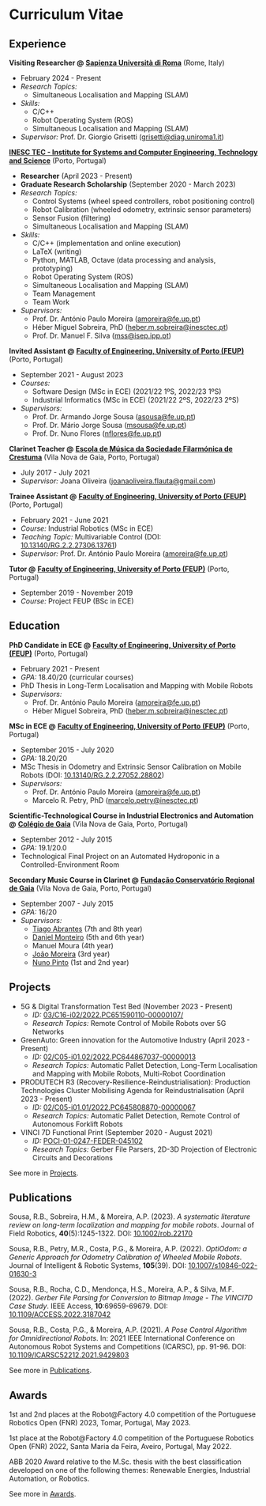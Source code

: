 # Curriculum Vitae

## Experience

**Visiting Researcher @**
**[Sapienza Università di Roma](https://www.uniroma1.it/en/)**
(Rome, Italy)

- February 2024 - Present
- _Research Topics:_
    - Simultaneous Localisation and Mapping (SLAM)
- _Skills:_
    - C/C++
    - Robot Operating System (ROS)
    - Simultaneous Localisation and Mapping (SLAM)
- _Supervisor:_ Prof. Dr. Giorgio Grisetti
  ([grisetti@diag.uniroma1.it](mailto:grisetti@diag.uniroma1.it))

**[INESC TEC - Institute for Systems and Computer Engineering, Technology and Science](https://www.inesctec.pt/en/)**
(Porto, Portugal)

- **Researcher** (April 2023 - Present)
- **Graduate Research Scholarship** (September 2020 - March 2023)
- _Research Topics:_
    - Control Systems (wheel speed controllers, robot positioning control)
    - Robot Calibration (wheeled odometry, extrinsic sensor parameters)
    - Sensor Fusion (filtering)
    - Simultaneous Localisation and Mapping (SLAM)
- _Skills:_
    - C/C++ (implementation and online execution)
    - LaTeX (writing)
    - Python, MATLAB, Octave (data processing and analysis, prototyping)
    - Robot Operating System (ROS)
    - Simultaneous Localisation and Mapping (SLAM)
    - Team Management
    - Team Work
- _Supervisors:_
    - Prof. Dr. António Paulo Moreira
      ([amoreira@fe.up.pt](mailto:amoreira@fe.up.pt))
    - Héber Miguel Sobreira, PhD
      ([heber.m.sobreira@inesctec.pt](mailto:heber.m.sobreira@inesctec.pt))
    - Prof. Dr. Manuel F. Silva ([mss@isep.ipp.pt](mailto:mss@isep.ipp.pt))

**Invited Assistant @**
**[Faculty of Engineering, University of Porto (FEUP)](https://sigarra.up.pt/feup/en/)**
(Porto, Portugal)

- September 2021 - August 2023
- _Courses:_
    - Software Design (MSc in ECE) (2021/22 1ºS, 2022/23 1ºS)
    - Industrial Informatics (MSc in ECE) (2021/22 2ºS, 2022/23 2ºS)
- _Supervisors:_
    - Prof. Dr. Armando Jorge Sousa ([asousa@fe.up.pt](mailto:asousa@fe.up.pt))
    - Prof. Dr. Mário Jorge Sousa ([msousa@fe.up.pt](mailto:msousa@fe.up.pt))
    - Prof. Dr. Nuno Flores ([nflores@fe.up.pt](mailto:nflores@fe.up.pt))

**Clarinet Teacher @**
**[Escola de Música da Sociedade Filarmónica de Crestuma](https://www.facebook.com/escolademusica.sfc/)**
(Vila Nova de Gaia, Porto, Portugal)

- July 2017 - July 2021
- _Supervisor:_ Joana Oliveira
  ([joanaoliveira.flauta@gmail.com](mailto:joanaoliveira.flauta@gmail.com))

**Trainee Assistant @**
**[Faculty of Engineering, University of Porto (FEUP)](https://sigarra.up.pt/feup/en/)**
(Porto, Portugal)

- February 2021 - June 2021
- _Course:_ Industrial Robotics (MSc in ECE)
- _Teaching Topic:_ Multivariable Control
  (DOI: [10.13140/RG.2.2.27306.13761](http://dx.doi.org/10.13140/RG.2.2.27306.13761))
- _Supervisor:_ Prof. Dr. António Paulo Moreira
  ([amoreira@fe.up.pt](mailto:amoreira@fe.up.pt))

**Tutor @**
**[Faculty of Engineering, University of Porto (FEUP)](https://sigarra.up.pt/feup/en/)**
(Porto, Portugal)

- September 2019 - November 2019
- _Course:_ Project FEUP (BSc in ECE)

## Education

**PhD Candidate in ECE @**
**[Faculty of Engineering, University of Porto (FEUP)](https://sigarra.up.pt/feup/en/)**
(Porto, Portugal)

- February 2021 - Present
- _GPA:_ 18.40/20 (curricular courses)
- PhD Thesis in Long-Term Localisation and Mapping with Mobile Robots
- _Supervisors:_
    - Prof. Dr. António Paulo Moreira
      ([amoreira@fe.up.pt](mailto:amoreira@fe.up.pt))
    - Héber Miguel Sobreira, PhD
      ([heber.m.sobreira@inesctec.pt](mailto:heber.m.sobreira@inesctec.pt))

**MSc in ECE @**
**[Faculty of Engineering, University of Porto (FEUP)](https://sigarra.up.pt/feup/en/)**
(Porto, Portugal)

- September 2015 - July 2020
- _GPA:_ 18.20/20
- MSc Thesis in Odometry and Extrinsic Sensor Calibration on Mobile Robots
  (DOI: [10.13140/RG.2.2.27052.28802](http://dx.doi.org/10.13140/RG.2.2.27052.28802))
- _Supervisors:_
    - Prof. Dr. António Paulo Moreira
      ([amoreira@fe.up.pt](mailto:amoreira@fe.up.pt))
    - Marcelo R. Petry, PhD
      ([marcelo.petry@inesctec.pt](mailto:marcelo.petry@inesctec.pt))

**Scientific-Technological Course in Industrial Electronics and Automation @**
**[Colégio de Gaia](https://www.colgaia.pt/)**
(Vila Nova de Gaia, Porto, Portugal)

- September 2012 - July 2015
- _GPA:_ 19.1/20.0
- Technological Final Project on an Automated Hydroponic in a
  Controlled-Environment Room

**Secondary Music Course in Clarinet @**
**[Fundação Conservatório Regional de Gaia](https://conservatoriodegaia.org/)**
(Vila Nova de Gaia, Porto, Portugal)

- September 2007 - July 2015
- _GPA:_ 16/20
- _Supervisors:_
    - [Tiago Abrantes](https://www.meloteca.com/portfolio-item/tiago-abrantes/)
      (7th and 8th year)
    - [Daniel Monteiro](https://www.meloteca.com/portfolio-item/daniel-monteiro/)
      (5th and 6th year)
    - Manuel Moura (4th year)
    - [João Moreira](https://www.meloteca.com/portfolio-item/joao-moreira-clarinete/)
      (3rd year)
    - [Nuno Pinto](https://www.meloteca.com/portfolio-item/nuno-pinto/)
      (1st and 2nd year)

## Projects

- 5G & Digital Transformation Test Bed
  (November 2023 - Present)
    - _ID:_
      [03/C16-i02/2022.PC651590110-00000107/](https://transparencia.gov.pt/en/fundos-europeus/prr/beneficiarios-projetos/projeto/03/C16-i02/2022.PC651590110-00000107/)
    - _Research Topics:_
      Remote Control of Mobile Robots over 5G Networks
- GreenAuto: Green innovation for the Automotive Industry
  (April 2023 - Present)
    - _ID:_
      [02/C05-i01.02/2022.PC644867037-00000013](https://transparencia.gov.pt/en/fundos-europeus/prr/beneficiarios-projetos/projeto/02/C05-i01.02/2022.PC644867037-00000013/)
    - _Research Topics:_
      Automatic Pallet Detection,
      Long-Term Localisation and Mapping with Mobile Robots,
      Multi-Robot Coordination
- PRODUTECH R3 (Recovery-Resilience-Reindustrialisation): Production
  Technologies Cluster Mobilising Agenda for Reindustrialisation
  (April 2023 - Present)
    - _ID:_
      [02/C05-i01.01/2022.PC645808870-00000067](https://transparencia.gov.pt/en/fundos-europeus/prr/beneficiarios-projetos/projeto/02/C05-i01.01/2022.PC645808870-00000067/)
    - _Research Topics:_
      Automatic Pallet Detection,
      Remote Control of Autonomous Forklift Robots
- VINCI 7D Functional Print
  (September 2020 - August 2021)
    - _ID:_
      [POCI-01-0247-FEDER-045102](https://www.inesctec.pt/en/projects/vinci7d)
    - _Research Topics:_
      Gerber File Parsers,
      2D-3D Projection of Electronic Circuits and Decorations

See more in [Projects](projects.md).

## Publications

Sousa, R.B., Sobreira, H.M., & Moreira, A.P. (2023).
_A systematic literature review on long-term localization and mapping for_
_mobile robots_.
Journal of Field Robotics, **40**(5):1245-1322.
DOI: [10.1002/rob.22170](https://doi.org/10.1002/rob.22170)

Sousa, R.B., Petry, M.R., Costa, P.G., & Moreira, A.P. (2022).
_OptiOdom: a Generic Approach for Odometry Calibration of Wheeled Mobile Robots_.
Journal of Intelligent & Robotic Systems, **105**(39).
DOI: [10.1007/s10846-022-01630-3](https://doi.org/10.1007/s10846-022-01630-3)

Sousa, R.B., Rocha, C.D., Mendonça, H.S., Moreira, A.P., & Silva, M.F. (2022).
_Gerber File Parsing for Conversion to Bitmap Image - The VINCI7D Case Study_.
IEEE Access, **10**:69659-69679.
DOI: [10.1109/ACCESS.2022.3187042](https://doi.org/10.1109/ACCESS.2022.3187042)

Sousa, R.B., Costa, P.G., & Moreira, A.P. (2021).
_A Pose Control Algorithm for Omnidirectional Robots_.
In: 2021 IEEE International Conference on Autonomous Robot Systems and
Competitions (ICARSC), pp. 91-96.
DOI: [10.1109/ICARSC52212.2021.9429803](https://doi.org/10.1109/ICARSC52212.2021.9429803)

See more in [Publications](publications.md).

## Awards

1st and 2nd places at the
Robot@Factory 4.0 competition of the Portuguese Robotics Open (FNR) 2023,
Tomar, Portugal, May 2023.

1st place at the
Robot@Factory 4.0 competition of the Portuguese Robotics Open (FNR) 2022,
Santa Maria da Feira, Aveiro, Portugal, May 2022.

ABB 2020 Award relative to the
M.Sc. thesis with the best classification developed on one of the following
themes: Renewable Energies, Industrial Automation, or Robotics.

See more in [Awards](awards.md).
